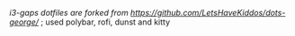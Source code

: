 *i3-gaps dotfiles are forked from https://github.com/LetsHaveKiddos/dots-george/* ; used polybar, rofi, dunst and kitty
